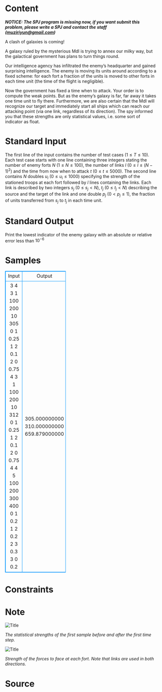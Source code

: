
# Content

***NOTICE: The SPJ program is missing now, if you want submit this problem, please write a SPJ and contact the staff (muziriyun@gmail.com)***

A clash of galaxies is coming!

A galaxy ruled by the mysterious MdI is trying to annex our milky way, but the galactical government
has plans to turn things round.

Our intelligence agency has infiltrated the enemy’s headquarter and gained surprising intelligence.
The enemy is moving its units around according to a fixed scheme: for each fort a fraction of the
units is moved to other forts in each time unit (the time of the flight is negligible).

Now the government has fixed a time when to attack. Your order is to compute the weak points. But
as the enemy’s galaxy is far, far away it takes one time unit to fly there. Furthermore, we are also
certain that the MdI will recognize our target and immediately start all ships which can reach our
attacking point (via one link, regardless of its direction). The spy informed you that these strengths
are only statistical values, i.e. some sort of indicator as float.

# Standard Input

The first line of the input contains the number of test cases ($1\leq T\leq 10$). Each test case starts with
one line containing three integers stating the number of enemy forts $N$ ($1\leq N\leq 100$), the number
of links $l$ ($0\leq l\leq (N − 1)^2$) and the time from now when to attack $t$ ($0\leq t\leq 5000$). The second
line contains $N$ doubles $u_i$ ($0\leq u_i\leq 1000$) specifying the strength of the stationed troops at each
fort followed by $l$ lines containing the links. Each link is described by two integers $s_j$ ($0\leq s_j < N$),
$t_j$ ($0\leq t_j < N$) describing the source and the target of the link and one double $p_j$ ($0 < p_j\leq 1$), the
fraction of units transferred from $s_j$ to $t_j$ in each time unit.

# Standard Output

Print the lowest indicator of the enemy galaxy with an absolute or relative error less than $10^{−6}$

# Samples

<style>
        table,table tr th, table tr td { border:1px solid #0094ff; }
        table { width: 200px; min-height: 25px; line-height: 25px; text-align: center; border-collapse: collapse;}   
    </style>
<table>
	<tr>
		<td>Input</td>
		<td>Output</td>
	</tr>
<tr><td>3
4 3 1
100 200 10 305
0 1 0.25
1 2 0.1
2 0 0.75
4 3 1
100 200 10 312
0 1 0.25
1 2 0.1
2 0 0.75
4 4 5
100 200 300 400
0 1 0.2
1 2 0.2
2 3 0.3
3 0 0.2</td><td>305.000000000
310.000000000
659.879000000</td></tr></table>


# Constraints



# Note

![Title](/source/lutece/timing/img/aHR0cHM6Ly9hY20udWVzdGMuZWR1LmNuL21lZGlhL2ltYWdlL3Byb2JsZW0vMjEvMjAxMzEyMjkwMDUzNTEzMjI0LnBuZw==.png)

*The statistical strengths of the first sample before and after the first time step.*

![Title](/source/lutece/timing/img/aHR0cHM6Ly9hY20udWVzdGMuZWR1LmNuL21lZGlhL2ltYWdlL3Byb2JsZW0vMjEvMjAxMzEyMjkwMDU0MDAwMDA1LnBuZw==.png)

*Strength of the forces to face at each fort. Note that links are used in both directions.*

# Source


